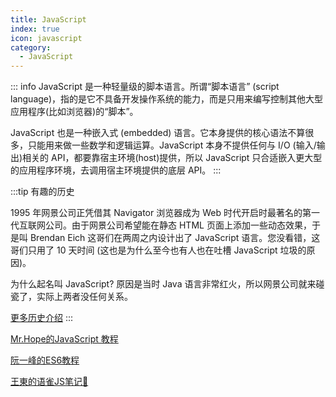 ```yaml
---
title: JavaScript
index: true
icon: javascript
category:
  - JavaScript
---
```


::: info
JavaScript 是一种轻量级的脚本语言。所谓“脚本语言” (script language)，指的是它不具备开发操作系统的能力，而是只用来编写控制其他大型应用程序(比如浏览器)的“脚本”。

JavaScript 也是一种嵌入式 (embedded) 语言。它本身提供的核心语法不算很多，只能用来做一些数学和逻辑运算。JavaScript 本身不提供任何与 I/O (输入/输出)相关的 API，都要靠宿主环境(host)提供，所以 JavaScript 只合适嵌入更大型的应用程序环境，去调用宿主环境提供的底层 API。
:::

:::tip 有趣的历史

1995 年网景公司正凭借其 Navigator 浏览器成为 Web 时代开启时最著名的第一代互联网公司。由于网景公司希望能在静态 HTML 页面上添加一些动态效果，于是叫 Brendan Eich 这哥们在两周之内设计出了 JavaScript 语言。您没看错，这哥们只用了 10 天时间 (这也是为什么至今也有人也在吐槽 JavaScript 垃圾的原因)。

为什么起名叫 JavaScript? 原因是当时 Java 语言非常红火，所以网景公司就来碰瓷了，实际上两者没任何关系。

[更多历史介绍](https://mrhope.site/code/language/js/intro/history.html)
:::

[Mr.Hope的JavaScript 教程](https://mrhope.site/code/language/js/)

[阮一峰的ES6教程](https://wangdoc.com/es6/intro.html)

[王東的语雀JS笔记📒](https://www.yuque.com/w2gd/qb1k2z)